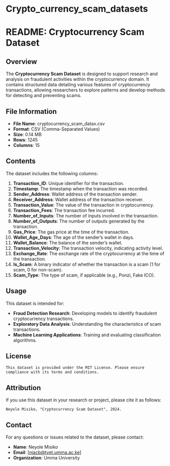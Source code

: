 # Crypto_currency_scam_datasets

# README: Cryptocurrency Scam Dataset

## Overview
The **Cryptocurrency Scam Dataset** is designed to support research and analysis on fraudulent activities within the cryptocurrency domain. It contains structured data detailing various features of cryptocurrency transactions, allowing researchers to explore patterns and develop methods for detecting and preventing scams.

## File Information
- **File Name**: cryptocurrency_scam_datax.csv
- **Format**: CSV (Comma-Separated Values)
- **Size**: 0.14 MB
- **Rows**: 1245
- **Columns**: 15

## Contents
The dataset includes the following columns:

1. **Transaction_ID**: Unique identifier for the transaction.
2. **Timestamp**: The timestamp when the transaction was recorded.
3. **Sender_Address**: Wallet address of the transaction sender.
4. **Receiver_Address**: Wallet address of the transaction receiver.
5. **Transaction_Value**: The value of the transaction in cryptocurrency.
6. **Transaction_Fees**: The transaction fee incurred.
7. **Number_of_Inputs**: The number of inputs involved in the transaction.
8. **Number_of_Outputs**: The number of outputs generated by the transaction.
9. **Gas_Price**: The gas price at the time of the transaction.
10. **Wallet_Age_Days**: The age of the sender’s wallet in days.
11. **Wallet_Balance**: The balance of the sender’s wallet.
12. **Transaction_Velocity**: The transaction velocity, indicating activity level.
13. **Exchange_Rate**: The exchange rate of the cryptocurrency at the time of the transaction.
14. **Is_Scam**: A binary indicator of whether the transaction is a scam (1 for scam, 0 for non-scam).
15. **Scam_Type**: The type of scam, if applicable (e.g., Ponzi, Fake ICO).

## Usage
This dataset is intended for:

- **Fraud Detection Research**: Developing models to identify fraudulent cryptocurrency transactions.
- **Exploratory Data Analysis**: Understanding the characteristics of scam transactions.
- **Machine Learning Applications**: Training and evaluating classification algorithms.

## License
```
This dataset is provided under the MIT License. Please ensure compliance with its terms and conditions.
```

## Attribution
If you use this dataset in your research or project, please cite it as follows:

```
Neyole Misiko, "Cryptocurrency Scam Dataset", 2024.
```

## Contact
For any questions or issues related to the dataset, please contact:

- **Name**: Neyole Misiko
- **Email**: [njacb@tvet.umma.ac.ke]
- **Organization**: Umma University
